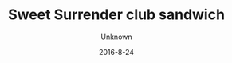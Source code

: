 ---
title: 'Sweet Surrender club sandwich'
description: 'Økologisk hjemmebagt grovbolle med pesto mayonnaise, salatblade, sesam stegt kylling, bacon, syltede rødløg og frisk tomat. Kan bestilles som en salat. Vælg mellem økologisk grovbolle, rugbrød eller glutenfri brød (glutenfri +20kr.)'
image: b2507aca971c5f63f884045c336dcfdc3d5939a2
price: '60'
size: '2'
color: '#ffffff'
category: sandwichSalad
tags: Sandwich/salat
meta:
    id: 31147b8d989100bed3602cc8e3e340ea0142ebca
    parentId: f20f57fa9c3d8bff0902cfb33f350091a3a48d51
    language: da
date: '2016-8-24'
author: Unknown
---